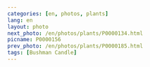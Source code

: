 ```yaml
---
categories: [en, photos, plants]
lang: en
layout: photo
next_photo: /en/photos/plants/P0000134.html
picname: P0000156
prev_photo: /en/photos/plants/P0000185.html
tags: [Bushman Candle]
---
```

